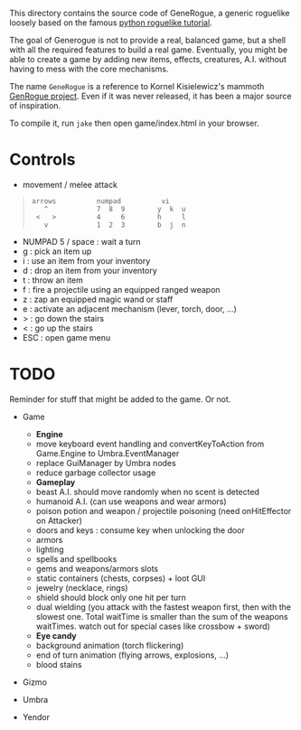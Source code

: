 This directory contains the source code of GeneRogue, a generic roguelike loosely based on the famous [python roguelike tutorial](http://www.roguebasin.com/index.php?title=Complete_Roguelike_Tutorial,_using_python%2Blibtcod).

The goal of Generogue is not to provide a real, balanced game, but a shell with all the required features to build a real game. Eventually, you might be able to create a game by adding new items, effects, creatures, A.I. without having to mess with the core mechanisms.

The name `GeneRogue` is a reference to Kornel Kisielewicz's mammoth [GenRogue project](http://www.roguebasin.com/index.php?title=GenRogue). Even if it was never released, it has been a major source of inspiration.

To compile it, run `jake` then open game/index.html in your browser.

# Controls

* movement / melee attack

>     arrows          numpad          vi
>        ^            7  8  9        y  k  u
>      <   >          4     6        h     l
>        v            1  2  3        b  j  n

* NUMPAD 5 / space : wait a turn
* g : pick an item up
* i : use an item from your inventory
* d : drop an item from your inventory
* t : throw an item
* f : fire a projectile using an equipped ranged weapon
* z : zap an equipped magic wand or staff
* e : activate an adjacent mechanism (lever, torch, door, ...)
* \> : go down the stairs
* < : go up the stairs
* ESC : open game menu

# TODO

Reminder for stuff that might be added to the game. Or not.

* Game
    - **Engine**
    - move keyboard event handling and convertKeyToAction from Game.Engine to Umbra.EventManager
    - replace GuiManager by Umbra nodes
    - reduce garbage collector usage
    - **Gameplay**
    - beast A.I. should move randomly when no scent is detected
    - humanoid A.I. (can use weapons and wear armors)
    - poison potion and weapon / projectile poisoning (need onHitEffector on Attacker)
    - doors and keys : consume key when unlocking the door
    - armors
    - lighting
    - spells and spellbooks
    - gems and weapons/armors slots
    - static containers (chests, corpses) + loot GUI
    - jewelry (necklace, rings)
    - shield should block only one hit per turn
    - dual wielding (you attack with the fastest weapon first, then with the slowest one. Total waitTime is smaller than the sum of the weapons waitTimes. watch out for special cases like crossbow + sword)
    - **Eye candy**
    - background animation (torch flickering)
    - end of turn animation (flying arrows, explosions, ...)
    - blood stains


* Gizmo

* Umbra

* Yendor

